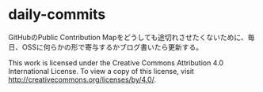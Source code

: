 # daily-commits
GitHubのPublic Contribution Mapをどうしても途切れさせたくないために、毎日、OSSに何らかの形で寄与するかブログ書いたら更新する。

This work is licensed under the Creative Commons Attribution 4.0 International License. To view a copy of this license, visit http://creativecommons.org/licenses/by/4.0/.
